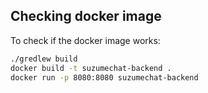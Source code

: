 ## Checking docker image


To check if the docker image works:

```sh
./gredlew build
docker build -t suzumechat-backend .
docker run -p 8080:8080 suzumechat-backend
```

